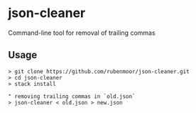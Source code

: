 # json-cleaner
Command-line tool for removal of trailing commas

## Usage

    > git clone https://github.com/rubenmoor/json-cleaner.git
    > cd json-cleaner
    > stack install

    " removing trailing commas in `old.json`
    > json-cleaner < old.json > new.json
